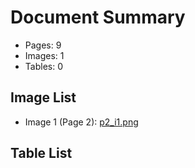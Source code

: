 # Document Summary

- Pages: 9
- Images: 1
- Tables: 0

## Image List

- Image 1 (Page 2): [p2_i1.png](pdf_images/p2_i1.png)

## Table List

